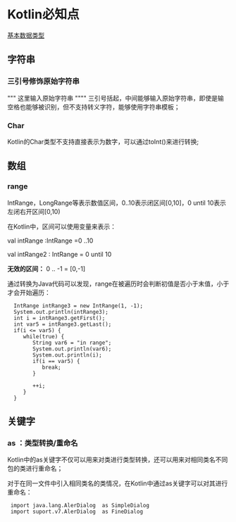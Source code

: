 # Kotlin必知点

[基本数据类型](/chapter1/ji-ben-shu-ju-lei-xing.md)

## 字符串
### 三引号修饰原始字符串

""" 这里输入原始字符串 """" 
三引号括起，中间能够输入原始字符串，即使是输空格也能够被识别，但不支持转义字符，能够使用字符串模板；

### Char

Kotlin的Char类型不支持直接表示为数字，可以通过toInt()来进行转换;


## 数组

### range
 IntRange，LongRange等表示数值区间，0..10表示闭区间[0,10]，0 until 10表示左闭右开区间[0,10)
 
 在Kotlin中，区间可以使用变量来表示：

 val intRange :IntRange =0 ..10

 val intRange2 : IntRange = 0 until 10

 **无效的区间：** 0 .. -1 = [0,-1]
 
 通过转换为Java代码可以发现，range在被遍历时会判断初值是否小于末值，小于才会开始遍历：
 
      IntRange intRange3 = new IntRange(1, -1);
      System.out.println(intRange3);
      int i = intRange3.getFirst();
      int var5 = intRange3.getLast();
      if(i <= var5) {
         while(true) {
            String var6 = "in range";
            System.out.println(var6);
            System.out.println(i);
            if(i == var5) {
               break;
            }

            ++i;
         }
      }
 
 ## 关键字
 
 ### as ：类型转换/重命名
 
 Kotlin中的as关键字不仅可以用来对类进行类型转换，还可以用来对相同类名不同包的类进行重命名；
 
 对于在同一文件中引入相同类名的类情况，在Kotlin中通过as关键字可以对其进行重命名：
 
     import java.lang.AlerDialog  as SimpleDialog
     import suport.v7.AlerDialog  as FineDialog
 
